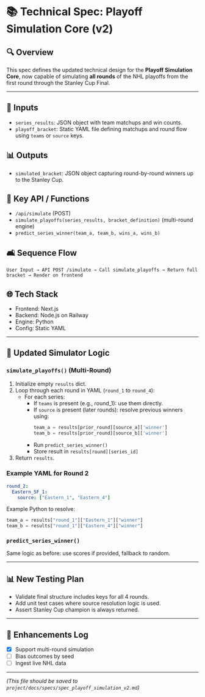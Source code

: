 # 📚 Technical Spec: Playoff Simulation Core (v2)

## 🔍 Overview
This spec defines the updated technical design for the **Playoff Simulation Core**, now capable of simulating **all rounds** of the NHL playoffs from the first round through the Stanley Cup Final.

---

## 🔀 Inputs
- `series_results`: JSON object with team matchups and win counts.
- `playoff_bracket`: Static YAML file defining matchups and round flow using `teams` or `source` keys.

## 📊 Outputs
- `simulated_bracket`: JSON object capturing round-by-round winners up to the Stanley Cup.

## 🔹 Key API / Functions
- `/api/simulate` (POST)
- `simulate_playoffs(series_results, bracket_definition)` (multi-round engine)
- `predict_series_winner(team_a, team_b, wins_a, wins_b)`

## 🛋️ Sequence Flow
```
User Input → API POST /simulate → Call simulate_playoffs → Return full bracket → Render on frontend
```

## 🌐 Tech Stack
- Frontend: Next.js
- Backend: Node.js on Railway
- Engine: Python
- Config: Static YAML

---

## 🧬 Updated Simulator Logic

### `simulate_playoffs()` (Multi-Round)
1. Initialize empty `results` dict.
2. Loop through each round in YAML (`round_1` to `round_4`):
   - For each series:
     - If `teams` is present (e.g., round_1): use them directly.
     - If `source` is present (later rounds): resolve previous winners using:
       ```python
       team_a = results[prior_round][source_a]['winner']
       team_b = results[prior_round][source_b]['winner']
       ```
     - Run `predict_series_winner()`
     - Store result in `results[round][series_id]`
3. Return `results`.

### Example YAML for Round 2
```yaml
round_2:
  Eastern_SF_1:
    source: ["Eastern_1", "Eastern_4"]
```
Example Python to resolve:
```python
team_a = results["round_1"]["Eastern_1"]["winner"]
team_b = results["round_1"]["Eastern_4"]["winner"]
```

### `predict_series_winner()`
Same logic as before: use scores if provided, fallback to random.

---

## 📊 New Testing Plan
- Validate final structure includes keys for all 4 rounds.
- Add unit test cases where source resolution logic is used.
- Assert Stanley Cup champion is always returned.

---

## 🌿 Enhancements Log
- [x] Support multi-round simulation
- [ ] Bias outcomes by seed
- [ ] Ingest live NHL data

---

*(This file should be saved to `project/docs/specs/spec_playoff_simulation_v2.md`)*